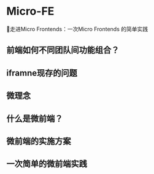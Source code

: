 # Micro-FE
🍊走进Micro Frontends：一次Micro Frontends 的简单实践

## 前端如何不同团队间功能组合？


## iframne现存的问题

## 微理念

## 什么是微前端？

## 微前端的实施方案



## 一次简单的微前端实践
